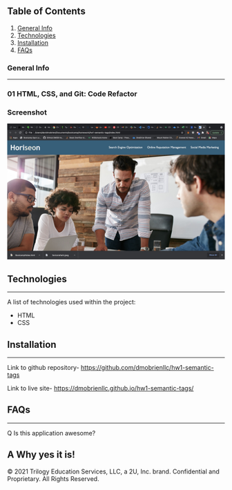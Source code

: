 ## Table of Contents
1. [General Info](#general-info)
2. [Technologies](#technologies)
3. [Installation](#installation)
4. [FAQs](#faqs)
### General Info
***
### 01 HTML, CSS, and Git: Code Refactor

### Screenshot
![Image text](./assets/images/finished-screenshot.jpg)

## Technologies
***
A list of technologies used within the project:
  * HTML
  * CSS

## Installation
***

Link to github repository- https://github.com/dmobrienllc/hw1-semantic-tags

Link to live site- https://dmobrienllc.github.io/hw1-semantic-tags/

## FAQs
***

Q Is this application awesome?

A Why yes it is!
---
© 2021 Trilogy Education Services, LLC, a 2U, Inc. brand. Confidential and Proprietary. All Rights Reserved.
